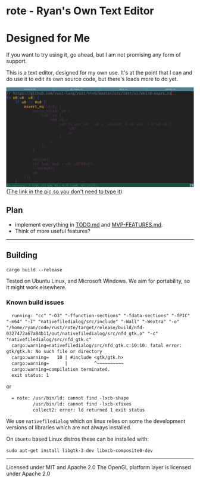 # rote - Ryan's Own Text Editor

# Designed for Me
If you want to try using it, go ahead, but I am not promising any form of support. 

This is a text editor, designed for my own use. It's at the point that I can and do use it to edit its own source code, but there's loads more to do yet.

![demo gif](/rote-0.2.165.png?raw=true "image of a text editor with syntax highlighting of some weird rust code")
([The link in the pic so you don't need to type it](https://github.com/rust-lang/rust/blob/master/src/test/ui/weird-exprs.rs))

## Plan
* implement everything in [TODO.md](./design/TODO.md) and [MVP-FEATURES.md](./design/MVP-FEATURES.md).
* Think of more useful features?

____

## Building

```
cargo build --release
``` 

Tested on Ubuntu Linux, and Microsoft Windows. We aim for portability, so it might work elsewhere.

### Known build issues

```
  running: "cc" "-O3" "-ffunction-sections" "-fdata-sections" "-fPIC" "-m64" "-I" "nativefiledialog/src/include" "-Wall" "-Wextra" "-o" "/home/ryan/code/rust/rote/target/release/build/nfd-0327472a67a84b11/out/nativefiledialog/src/nfd_gtk.o" "-c" "nativefiledialog/src/nfd_gtk.c"
  cargo:warning=nativefiledialog/src/nfd_gtk.c:10:10: fatal error: gtk/gtk.h: No such file or directory
  cargo:warning=   10 | #include <gtk/gtk.h>
  cargo:warning=      |          ^~~~~~~~~~~
  cargo:warning=compilation terminated.
  exit status: 1
```

or

```
  = note: /usr/bin/ld: cannot find -lxcb-shape
          /usr/bin/ld: cannot find -lxcb-xfixes
          collect2: error: ld returned 1 exit status
```

We use `nativefiledialog` which on linux relies on some the development versions of libraries which are not always installed.

On `Ubuntu` based Linux distros these can be installed with:

```
sudo apt-get install libgtk-3-dev libxcb-composite0-dev
```

____


Licensed under MIT and Apache 2.0
The OpenGL platform layer is licensed under Apache 2.0
